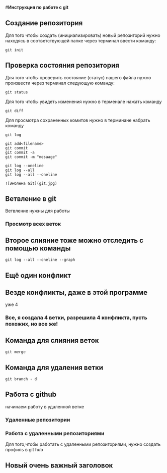 #**Инструкция по работе с git**
## Создание репозитория

Для того чтобы создать (инициализировать) новый репозиторий нужно находясь в соответствующей папке через терминал ввести команду:

    git init

## Проверка состояния репозитория

Для того чтобы проверить состояние (статус) нашего файла нужно произвести через терминал следующую команду:

    git status

 Для того чтобы увидеть изменения нужно в терменале нажать команду 
   
    git diff

Для просмотра сохраненных комитов нужно в терминане набрать команду

    git log
  
    git add<filename>
    git commit
    git commit -a
    git commit -m "mesaage"

    git log --oneline
    git log --all
    git log --all --oneline
    
    ![Эмблема Git](git.jpg)

## Ветвление в git 
Ветвление нужны для работы

### Просмотр всех веток

## Второе слияние тоже можно отследить с помощью команды 

    git log --all --oneline --graph

## Ещё один конфликт

## Везде конфликты, даже в этой программе
уже 4

### Все, я создала 4 ветки, разрешила 4 конфликта, пусть похожих, но все же!
 

## Команда для слияния веток

    git merge

## Команда для удаления ветки 

    git branch - d

## Работа с github

начинаем работу в удаленной ветке
 
### Удаленные репозитории

### Работа с удаленными репозиториями
Для того,чтобы работать с удаленными репозиториями, нужно создать профиль в git hub


## Новый очень важный заголовок

